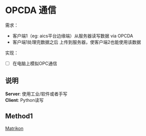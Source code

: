 # OPCDA 通信
需求：

- 客户端1（eg: aics平台边缘端）从服务器读写数据 via OPCDA
- 客户端1处理完数据之后 上传到服务器，使客户端2也能使用该数据

实现：

- [ ]  在电脑上模拟OPC通信

## 说明
**Server**: 使用工业/软件或者手写  
**Client**: Python读写


## Method1
[Matrikon](https://openopc.sourceforge.net/api.html)
